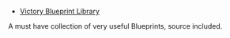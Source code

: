 + [Victory Blueprint Library](https://github.com/EverNewJoy/VictoryPlugin)

A must have collection of very useful Blueprints, source included.